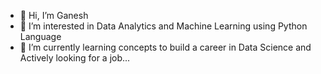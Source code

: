 - 👋 Hi, I’m Ganesh 
- 👀 I’m interested in Data Analytics and Machine Learning using Python Language
- 🌱 I’m currently learning concepts to build a career in Data Science and Actively looking for a job...

<!---
Gsharpking358/Gsharpking358 is a ✨ special ✨ repository because its `README.md` (this file) appears on your GitHub profile.
You can click the Preview link to take a look at your changes.
--->
